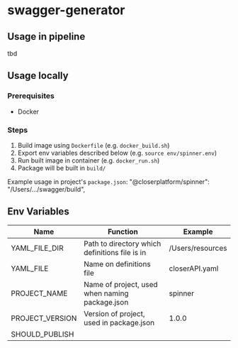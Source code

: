 # swagger-generator


## Usage in pipeline
tbd
## Usage locally
### Prerequisites
  - Docker
### Steps
 1. Build image using `Dockerfile` (e.g. `docker_build.sh`)
 2. Export env variables described below (e.g. `source env/spinner.env`)
 3. Run built image in container (e.g. `docker_run.sh`)
 4. Package will be built in `build/`

Example usage in project's `package.json`:
"@closerplatform/spinner": "/Users/.../swagger/build",

## Env Variables
| Name | Function | Example |
| ---- | -------- | ------- |
| YAML_FILE_DIR | Path to directory which definitions file is in | /Users/resources
| YAML_FILE | Name on definitions file | closerAPI.yaml
| PROJECT_NAME | Name of project, used when naming package.json | spinner |
| PROJECT_VERSION | Version of project, used in package.json | 1.0.0 |
| SHOULD_PUBLISH |  |
